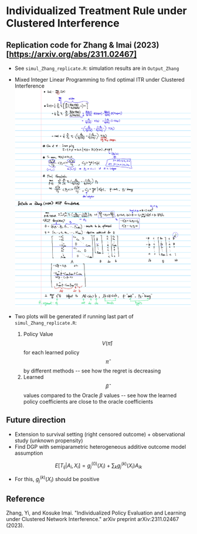 # Individualized Treatment Rule under Clustered Interference

## Replication code for Zhang & Imai (2023)[https://arxiv.org/abs/2311.02467]

- See `simul_Zhang_replicate.R`: simulation results are in `Output_Zhang`

- Mixed Integer Linear Programming to find optimal ITR under Clustered Interference
![MIP formulation Note](https://github.com/chanhwa-lee/ClusITR/blob/main/MIP%20formulation%20Note.jpeg)

- Two plots will be generated if running last part of `simul_Zhang_replicate.R`:
  1. Policy Value $$V(\hat{\pi})$$ for each learned policy $$\hat{\pi}$$ by different methods -- see how the regret is decreasing
  2. Learned $$\hat{\beta}$$ values compared to the Oracle $\beta$ values -- see how the learned policy coefficients are close to the oracle coefficients

## Future direction

- Extension to survival setting (right censored outcome) + observational study (unknown propensity)
- Find DGP with semiparametric heterogeneous additive outcome model assumption
  
$$
E[T_{ij}|A_i,X_i] = g_j^{(0)}(X_i) + \sum_k g_j^{(k)}(X_i) A_{ik}
$$

- For this, $g_j^{(k)}(X_i)$ should be positive










## Reference

Zhang, Yi, and Kosuke Imai. "Individualized Policy Evaluation and Learning under Clustered Network Interference." arXiv preprint arXiv:2311.02467 (2023).

